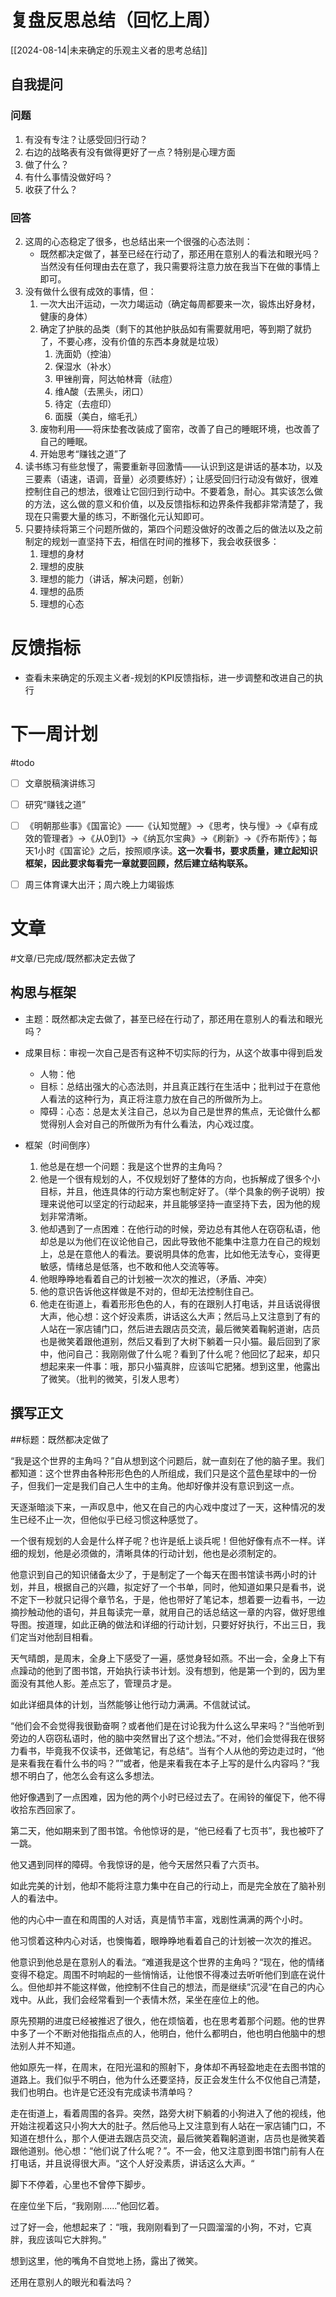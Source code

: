 # 复盘反思总结（回忆上周）

[[2024-08-14|未来确定的乐观主义者的思考总结]] 

## 自我提问
### 问题

1. 有没有专注？让感受回归行动？
2. 右边的战略表有没有做得更好了一点？特别是心理方面
3. 做了什么？
4. 有什么事情没做好吗？
5. 收获了什么？

### 回答

2. 这周的心态稳定了很多，也总结出来一个很强的心态法则：
	- 既然都决定做了，甚至已经在行动了，那还用在意别人的看法和眼光吗？当然没有任何理由去在意了，我只需要将注意力放在我当下在做的事情上即可。
3. 没有做什么很有成效的事情，但：
	1. 一次大出汗运动，一次力竭运动（确定每周都要来一次，锻炼出好身材，健康的身体）
	2. 确定了护肤的品类（剩下的其他护肤品如有需要就用吧，等到期了就扔了，不要心疼，没有价值的东西本身就是垃圾）
		1. 洗面奶（控油）
		2. 保湿水（补水）
		3. 甲锉削膏，阿达帕林膏（祛痘）
		4. 维A酸（去黑头，闭口）
		5. 待定（去痘印）
		6. 面膜（美白，缩毛孔）
	3. 废物利用——将床垫套改装成了窗帘，改善了自己的睡眠环境，也改善了自己的睡眠。
	4. 开始思考“赚钱之道”了
4. 读书练习有些怠慢了，需要重新寻回激情——认识到这是讲话的基本功，以及三要素（语速，语调，音量）必须要练好）；让感受回归行动没有做好，很难控制住自己的想法，很难让它回归到行动中。不要着急，耐心。其实该怎么做的方法，这么做的意义和价值，以及反馈指标和边界条件我都非常清楚了，我现在只需要大量的练习，不断强化元认知即可。
5. 只要持续将第三个问题所做的，第四个问题没做好的改善之后的做法以及之前制定的规划一直坚持下去，相信在时间的推移下，我会收获很多：
	1. 理想的身材
	2. 理想的皮肤
	3. 理想的能力（讲话，解决问题，创新）
	4. 理想的品质
	5. 理想的心态

# 反馈指标

- 查看未来确定的乐观主义者-规划的KPI反馈指标，进一步调整和改进自己的执行

# 下一周计划
#todo 

- [ ] 文章脱稿演讲练习
- [ ]  研究“赚钱之道”
- [ ] 《明朝那些事》《国富论》——《认知觉醒》->《思考，快与慢》->《卓有成效的管理者》->《从0到1》->《纳瓦尔宝典》->《刷新》->《乔布斯传》；每天1小时《国富论》之后，按照顺序读。**这一次看书，要求质量，建立起知识框架，因此要求每看完一章就要回顾，然后建立结构联系。** 
- [ ] 周三体育课大出汗；周六晚上力竭锻炼


# 文章
#文章/已完成/既然都决定去做了
## 构思与框架

- 主题：既然都决定去做了，甚至已经在行动了，那还用在意别人的看法和眼光吗？
- 成果目标：审视一次自己是否有这种不切实际的行为，从这个故事中得到启发
	- 人物：他
	- 目标：总结出强大的心态法则，并且真正践行在生活中；批判过于在意他人看法的这种行为，真正将注意力放在自己的所做所为上。
	- 障碍：心态：总是太关注自己，总以为自己是世界的焦点，无论做什么都觉得别人会对自己的所做所为有什么看法，内心戏过度。

- 框架（时间倒序）
	1. 他总是在想一个问题：我是这个世界的主角吗？
	2. 他是一个很有规划的人，不仅规划好了整体的方向，也拆解成了很多个小目标，并且，他连具体的行动方案也制定好了。（举个具象的例子说明）按理来说他可以坚定的行动起来，并且能够坚持一直坚持下去，因为他的规划非常清晰。
	3. 他却遇到了一点困难：在他行动的时候，旁边总有其他人在窃窃私语，他却总是以为他们在议论他自己，因此导致他不能集中注意力在自己的规划上，总是在意他人的看法。要说明具体的危害，比如他无法专心，变得更敏感，情绪总是低落，也不敢和他人交流等等。
	4. 他眼睁睁地看着自己的计划被一次次的推迟，（矛盾、冲突）
	5. 他的意识告诉他这样做是不对的，但却无法控制住自己。
	6. 他走在街道上，看着形形色色的人，有的在跟别人打电话，并且话说得很大声，他心想：这个好没素质，讲话这么大声；然后马上又注意到了有的人站在一家店铺门口，然后进去跟店员交流，最后微笑着鞠躬道谢，店员也是微笑着跟他道别，然后又看到了大树下躺着一只小猫。最后回到了家中，他问自己：我刚刚做了什么呢？看到了什么呢？他回忆了起来，却只想起来来一件事：哦，那只小猫真胖，应该叫它肥猪。想到这里，他露出了微笑。（批判的微笑，引发人思考）

## 撰写正文

##标题：既然都决定做了

“我是这个世界的主角吗？”自从想到这个问题后，就一直刻在了他的脑子里。我们都知道：这个世界由各种形形色色的人所组成，我们只是这个蓝色星球中的一份子，但我们一定是我们自己人生中的主角。他却好像并没有意识到这一点。

天逐渐暗淡下来，一声叹息中，他又在自己的内心戏中度过了一天，这种情况的发生已经不止一次，但他似乎已经习惯这种感觉了。

一个很有规划的人会是什么样子呢？也许是纸上谈兵呢！但他好像有点不一样。详细的规划，他是必须做的，清晰具体的行动计划，他也是必须制定的。

他意识到自己的知识储备太少了，于是制定了一个每天在图书馆读书两小时的计划，并且，根据自己的兴趣，拟定好了一个书单，同时，他知道如果只是看书，说不定下一秒就只记得个章节名，于是，他也带好了笔记本，想着要一边看书，一边摘抄触动他的语句，并且每读完一章，就用自己的话总结这一章的内容，做好思维导图。按道理，如此正确的做法和详细的行动计划，只要好好执行，不出三日，我们定当对他刮目相看。

天气晴朗，是周末，全身上下感受了一遍，感觉身轻如燕。不出一会，全身上下有点躁动的他到了图书馆，开始执行读书计划。没有想到，他是第一个到的，因为里面没有其他人影。差点忘了，管理员才是。

如此详细具体的计划，当然能够让他行动力满满。不信就试试。

“他们会不会觉得我很勤奋啊？或者他们是在讨论我为什么这么早来吗？“当他听到旁边的人窃窃私语时，他的脑中突然冒出了这个想法。”不对，他们会觉得我在很努力看书，毕竟我不仅读书，还做笔记，有总结“。当有个人从他的旁边走过时，“他是来看我在看什么书的吗？””或者，他是来看我在本子上写的是什么内容吗？“我想不明白了，他怎么会有这么多想法。

他好像遇到了一点困难，因为他的两个小时已经过去了。在闹铃的催促下，他不得收拾东西回家了。

第二天，他如期来到了图书馆。令他惊讶的是，“他已经看了七页书”，我也被吓了一跳。

他又遇到同样的障碍。令我惊讶的是，他今天居然只看了六页书。

如此完美的计划，他却不能将注意力集中在自己的行动上，而是完全放在了脑补别人的看法中。

他的内心中一直在和周围的人对话，真是情节丰富，戏剧性满满的两个小时。

他习惯着这种内心对话，也懊悔着，眼睁睁地看着自己的计划被一次次的推迟。

他意识到他总是在意别人的看法。“难道我是这个世界的主角吗？“现在，他的情绪变得不稳定。周围不时响起的一些悄悄话，让他恨不得凑过去听听他们到底在说什么。但他却并不能这样做，他控制不住自己的想法，而是继续”沉浸“在自己的内心戏中。从此，我们会经常看到一个表情木然，呆坐在座位上的他。

原先预期的进度已经被推迟了很久，他在烦恼着，也在思考着那个问题。他的世界中多了一个不断对他指指点点的人，他明白，他什么都明白，他也明白他脑中的想法别人并不知道。

他如原先一样，在周末，在阳光温和的照射下，身体却不再轻盈地走在去图书馆的道路上。我们似乎不明白，他为什么还要坚持，反正会发生什么不仅他自己清楚，我们也明白。也许是它还没有完成读书清单吗？

走在街道上，看着周围的各异。突然，路旁大树下躺着的小狗进入了他的视线，他开始注视着这只小狗大大的肚子。然后他马上又注意到有人站在一家店铺门口，不知道在想什么，那个人便进去跟店员交流，最后微笑着鞠躬道谢，店员也是微笑着跟他道别。他心想：“他们说了什么呢？”。不一会，他又注意到图书馆门前有人在打电话，并且说得很大声。“这个人好没素质，讲话这么大声。“

脚下不停着，心里也不曾停下脚步。

在座位坐下后，“我刚刚……”他回忆着。

过了好一会，他想起来了：“哦，我刚刚看到了一只圆溜溜的小狗，不对，它真胖，我应该叫它大胖狗。”

想到这里，他的嘴角不自觉地上扬，露出了微笑。

还用在意别人的眼光和看法吗？










